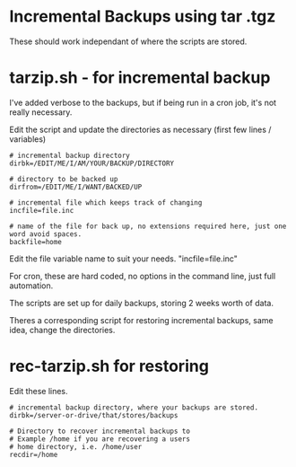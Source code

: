 # Incremental Backups using tar .tgz

These should work independant of where the scripts are stored.

# tarzip.sh - for incremental backup

I've added verbose to the backups, but if being run in a cron job, it's not really necessary.

Edit the script and update the directories as necessary (first few lines / variables)

~~~
# incremental backup directory
dirbk=/EDIT/ME/I/AM/YOUR/BACKUP/DIRECTORY

# directory to be backed up
dirfrom=/EDIT/ME/I/WANT/BACKED/UP

# incremental file which keeps track of changing
incfile=file.inc

# name of the file for back up, no extensions required here, just one word avoid spaces.
backfile=home
~~~

Edit the file variable name to suit your needs. "incfile=file.inc"

For cron, these are hard coded, no options in the command line, just full automation.

The scripts are set up for daily backups, storing 2 weeks worth of data.

Theres a corresponding script for restoring incremental backups, same idea, change the directories.

# rec-tarzip.sh for restoring

Edit these lines.
~~~
# incremental backup directory, where your backups are stored.
dirbk=/server-or-drive/that/stores/backups

# Directory to recover incremental backups to
# Example /home if you are recovering a users
# home directory, i.e. /home/user
recdir=/home
~~~
